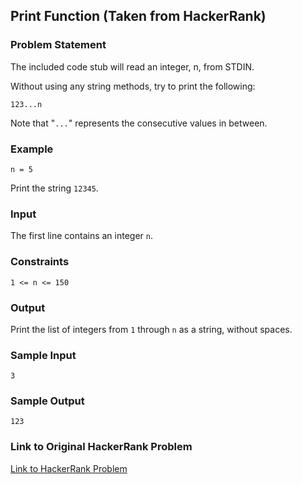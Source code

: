 ## Print Function (Taken from HackerRank)

### Problem Statement

The included code stub will read an integer, n, from STDIN.

Without using any string methods, try to print the following:

`123...n`

Note that "`...`" represents the consecutive values in between.

### Example

`n = 5`

Print the string `12345`.

### Input

The first line contains an integer `n`.

### Constraints

`1 <= n <= 150`

### Output

Print the list of integers from `1` through `n` as a string, without spaces.

### Sample Input

```
3
```

### Sample Output

```
123
```


### Link to Original HackerRank Problem

[Link to HackerRank Problem](https://www.hackerrank.com/challenges/python-print/problem?isFullScreen=true)
